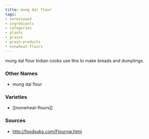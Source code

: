 ```yaml
---
title: mung dal flour
tags:
- unreviewed
- ingredients
- categories
- plants
- grains
- grain-products
- nonwheat-flours
---
```

mung dal flour Indian cooks use this to make breads and dumplings.

### Other Names

* mung dal flour

### Varieties

* [[nonwheat-flours]]

### Sources
* http://foodsubs.com/Flournw.html
